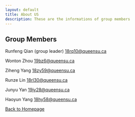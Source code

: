 ```yaml
---
layout: default
title: About US
description: These are the informations of group members
---
```


## Group Members
Runfeng Qian (group leader) 18rq10@queensu.ca

Wonton Zhou 19bz6@queensu.ca

Ziheng Yang 18zy59@queensu.ca

Runze Lin 18rl30@queensu.ca

Junyu Yan 19jy28@queensu.ca

Haoyun Yang 18hy58@queensu.ca

[Back to Homepage](./)
